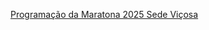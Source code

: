[Programação da Maratona 2025 Sede Viçosa](https://docs.google.com/presentation/d/e/2PACX-1vRr75DH-X6luTfMT64WEf_2up3bh_SmEbw6J9y_wFmI9Vda2EOa1oq6EUrgZreBVqTNxwnWFPwKrJmh/pub?start=false&loop=false&delayms=3000)
